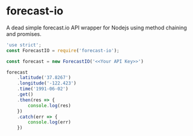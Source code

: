 # forecast-io
A dead simple forecast.io API wrapper for Nodejs using method chaining and promises.

```Javascript
'use strict';
const ForecastIO = require('forecast-io');

const forecast = new ForecastIO('<<Your API Key>>')

forecast
    .latitude('37.8267')
    .longitude('-122.423')
    .time('1991-06-02')
    .get()
    .then(res => {
        console.log(res)
    })
    .catch(err => {
        console.log(err)
    })
```